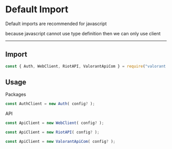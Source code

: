 # Default Import

Default imports are recommended for javascript

because javascript cannot use type definition then we can only use client

---

## Import

```javascript
const { Auth, WebClient, RiotAPI, ValorantApiCom } = require("valorant.ts").default;
```

## Usage

Packages

```javascript
const AuthClient = new Auth( config? );
```

API

```javascript
const ApiClient = new WebClient( config? );
```

```javascript
const ApiClient = new RiotAPI( config? );
```

```javascript
const ApiClient = new ValorantApiCom( config? );
```
